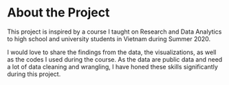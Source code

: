 # About the Project

This project is inspired by a course I taught on Research and Data Analytics to high school and university students in Vietnam during Summer 2020. 

I would love to share the findings from the data, the visualizations, as well as the codes I used during the course. As the data are public data and need a lot of data cleaning and wrangling, I have honed these skills significantly during this project. 

